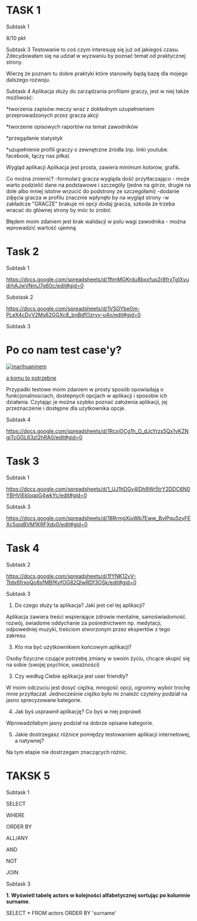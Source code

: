 **TASK 1**
===============
Subtask 1

8/10 pkt

Subtask 3
Testowanie to coś czym interesuję się już od jakiegoś czasu. Zdecydowałam się na udział w wyzwaniu by poznać temat od praktycznej strony. 

Wierzę że poznam tu dobre praktyki które stanowiły będą bazę dla mojego dalszego rozwoju.

Subtask 4
Aplikacja służy do zarządzania profilami graczy, jest w niej także możliwość:

*tworzenia zapisów meczy wraz z dokładnym uzupełnieniem przeprowadzonych przez gracza akcji

*tworzenie opisowych raportów na temat zawodników

*przegądanie statystyk

*uzupełnienie profili graczy o zewnętrzne źródła (np. linki youtube. facebook, łączy nas piłka)

Wygląd aplikacji
Aplikacja jest prosta, zawiera minimum kolorów, grafik.
 
Co można zmienić?
-formularz gracza wygląda dość przytłaczająco - może warto podzielić dane na podstawowe i szczególy (jedne na górze, drugie na dole albo mniej istotne wrzucić do podstrony ze szczegółami)
-dodanie zdjęcia gracza w profilu znacznie wpłynęło by na wygląd strony
-w zakładcze "GRACZE" brakuje mi opcji dodaj gracza, szkoda że trzeba wracać do głównej strony by móc to zrobić


Błędem moim zdaniem jest brak walidacji w polu wagi zawodnika - można wprowadzić wartość ujemną

Task 2
=======
Subtask 1


https://docs.google.com/spreadsheets/d/1ftmMGKrdu8bxxfup2r8frxTgIXvudrhAJwVNmJ7g60c/edit#gid=0


Substask 2


https://docs.google.com/spreadsheets/d/1VSGYbe0m-PLeX4cDvV2Ms62GGXc8_bnBdfOzrvy-u4o/edit#gid=0


Subtask 3


Po co nam test case'y?
===========

[![marihuaninem](https://dareit.notion.site/image/https%3A%2F%2Fi.ytimg.com%2Fvi%2FOO3FANjwKHY%2Fhqdefault.jpg?table=block&id=59550964-8c6a-4d91-b424-c1994a2c2a1c&spaceId=732f0b1c-c96d-43d6-bb4c-c4556b1e2cd1&width=500&userId=&cache=v2)](https://www.youtube.com/watch?v=OO3FANjwKHY&t=1s)

[a komu to potrzebne](https://www.youtube.com/watch?v=OO3FANjwKHY&t=1s)

Przypadki testowe moim zdaniem w prosty sposób opowiadają o funkcjonalnosciach, dostepnych opcjach w aplikacji i sposobie ich działania. Czytając je można szybko poznać założenia aplikacji, jej przeznaczenie i dostępne dla uzytkownika opcje.


Subtask 4


https://docs.google.com/spreadsheets/d/1RcxiOCg1h_O_dJcYrzs5Qx1vKZNgiTcGGL63zI2hRA0/edit#gid=0


Task 3
=========

Subtask 1


https://docs.google.com/spreadsheets/d/1_UJ1hDGv4lDh9Wr5trY2DDC6N0YBHViEkloqpG4wkYc/edit#gid=0


Subtask 3

https://docs.google.com/spreadsheets/d/18RrmgXjuWb7Eww_BylPqu5zyFEXc5qjqBVM1KRFXdx0/edit#gid=0


Task 4
=========

Subtask 2

https://docs.google.com/spreadsheets/d/1fYNK12yV-Ttdx6frxoQo8sfMBfKyfOG82QlwRDf3OSk/edit#gid=0

Subtask 3


1. Do czego służy ta aplikacja? Jaki jest cel tej aplikacji? 


Aplikacja zawiera treści wspierające zdrowie mentalne, samoświadomość. rozwój, świadome oddychanie za pośrednictwem np. medytacji, odpowedniej muzyki, treściom stworzonym przez ekspertów z tego zakresu.


3. Kto ma być użytkownikiem końcowym aplikacji?


Osoby fizyczne czujące potrzebę zmiany w swoim życiu, chcące skupić się na sobie (swojej psychice, uważności)


3. Czy według Ciebie aplikacja jest user friendly?  


W moim odczuciu jest dosyć ciężka, mnogość opcji, ogromny wybór trochę mnie przytłaczał. Jednocześnie ciężko było mi znaleźć czytelny podział na jasno sprecyzowane kategorie.


4. Jak byś usprawnił aplikację? Co byś w niej poprawił. 


Wprowadziłabym jasny podział na dobrze opisane kategorie.


5. Jakie dostrzegasz różnice pomiędzy testowaniem aplikacji internetowej, a natywnej?


Na tym etapie nie dostrzegam znaczących róźnic.


TAKSK 5
=========

Subtask 1

SELECT

WHERE

ORDER BY

ALL/ANY

AND

NOT

JOIN



Subtask 3

<b>1. Wyświetl tabelę actors w kolejności alfabetycznej sortując po kolumnie surname.</b>

SELECT * FROM actors
ORDER BY 'surname'


